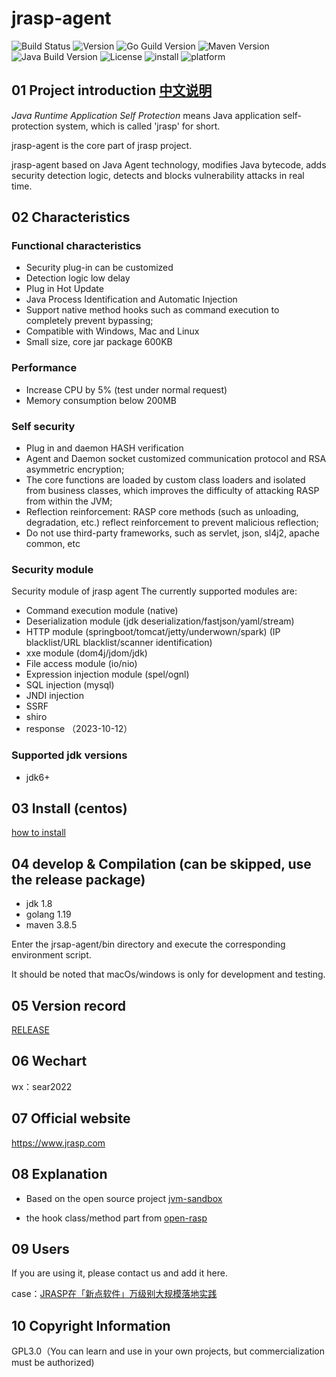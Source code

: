 # jrasp-agent

![Build Status](https://img.shields.io/badge/Build-passing-brightgreen)
![Version](https://img.shields.io/badge/Version-1.1.4-informational)
![Go Guild Version](https://img.shields.io/badge/Go-v1.19.6+-blue)
![Maven Version](https://img.shields.io/badge/Maven-v3.8.0-blue)
![Java Build Version](https://img.shields.io/badge/Java-v1.6+-blue)
![License](https://img.shields.io/badge/License-LGPL3.0-informational)
![install](https://img.shields.io/badge/install-20000%2B-yellowgreen)
![platform](https://img.shields.io/badge/platform-linux%7CmacOS%7Cwindows-success)

## 01 Project introduction [中文说明](README_ch.md)

_Java Runtime Application Self Protection_ means Java application self-protection system, which is called 'jrasp' for short.

jrasp-agent is the core part of jrasp project.

jrasp-agent based on Java Agent technology, modifies Java bytecode, adds security detection logic, detects and blocks vulnerability attacks in real time.

## 02 Characteristics

### Functional characteristics

- Security plug-in can be customized
- Detection logic low delay
- Plug in Hot Update
- Java Process Identification and Automatic Injection
- Support native method hooks such as command execution to completely prevent bypassing;
- Compatible with Windows, Mac and Linux
- Small size, core jar package 600KB

### Performance
- Increase CPU by 5% (test under normal request)
- Memory consumption below 200MB

### Self security

- Plug in and daemon HASH verification
- Agent and Daemon socket customized communication protocol and RSA asymmetric encryption;
- The core functions are loaded by custom class loaders and isolated from business classes, which improves the difficulty of attacking RASP from within the JVM;
- Reflection reinforcement: RASP core methods (such as unloading, degradation, etc.) reflect reinforcement to prevent malicious reflection;
- Do not use third-party frameworks, such as servlet, json, sl4j2, apache common, etc

### Security module

Security module of jrasp agent
The currently supported modules are:
- Command execution module (native)
- Deserialization module (jdk deserialization/fastjson/yaml/stream)
- HTTP module (springboot/tomcat/jetty/underwown/spark) (IP blacklist/URL blacklist/scanner identification)
- xxe module (dom4j/jdom/jdk)
- File access module (io/nio)
- Expression injection module (spel/ognl)
- SQL injection (mysql)
- JNDI injection
- SSRF
- shiro
- response （2023-10-12）


### Supported jdk versions

+ jdk6+

## 03 Install (centos)

[how to install](https://www.jrasp.com/guide/install/v1.1.3/jrasp-agent.html)

## 04 develop & Compilation (can be skipped, use the release package)

+ jdk 1.8
+ golang 1.19
+ maven 3.8.5

Enter the jrsap-agent/bin directory and execute the corresponding environment script.

It should be noted that macOs/windows is only for development and testing.


## 05 Version record

[RELEASE](CHANGELOG.md)

## 06 Wechart

wx：sear2022

## 07 Official website

https://www.jrasp.com

## 08 Explanation

+ Based on the open source project [jvm-sandbox](https://github.com/alibaba/jvm-sandbox)

+ the hook class/method part from [open-rasp](https://github.com/baidu/openrasp)
## 09 Users

If you are using it, please contact us and add it here.

case：[JRASP在「新点软件」万级别⼤规模落地实践](https://mp.weixin.qq.com/s/jGurLT6X7QiPXtw3bMTTgQ)

## 10 Copyright Information

GPL3.0（You can learn and use in your own projects, but commercialization must be authorized)
